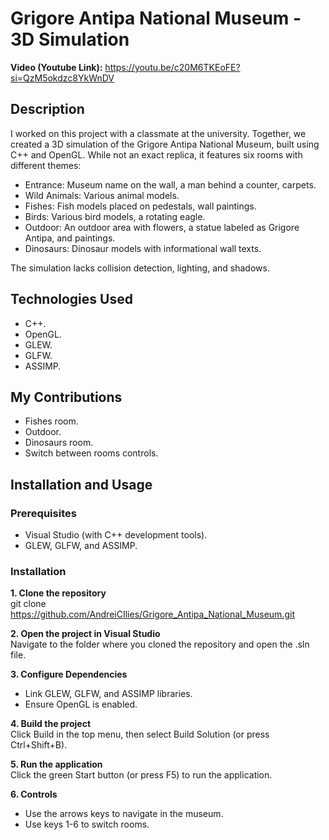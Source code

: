 # Grigore Antipa National Museum - 3D Simulation
**Video (Youtube Link):** https://youtu.be/c20M6TKEoFE?si=QzM5okdzc8YkWnDV

## Description

I worked on this project with a classmate at the university. Together, we created a 3D simulation of the Grigore Antipa National Museum, built using C++ and OpenGL. While not an exact replica, it features six rooms with different themes:
* Entrance: Museum name on the wall, a man behind a counter, carpets.
* Wild Animals: Various animal models.
* Fishes: Fish models placed on pedestals, wall paintings.
* Birds: Various bird models, a rotating eagle.
* Outdoor: An outdoor area with flowers, a statue labeled as Grigore Antipa, and paintings.
* Dinosaurs: Dinosaur models with informational wall texts.
  
The simulation lacks collision detection, lighting, and shadows.

## Technologies Used

* C++.
* OpenGL.
* GLEW.
* GLFW.
* ASSIMP.

## My Contributions
* Fishes room.
* Outdoor.
* Dinosaurs room.
* Switch between rooms controls.

## Installation and Usage

### Prerequisites
* Visual Studio (with C++ development tools).
* GLEW, GLFW, and ASSIMP.

### Installation

**1. Clone the repository**  
git clone https://github.com/AndreiCIlies/Grigore_Antipa_National_Museum.git

**2. Open the project in Visual Studio**  
Navigate to the folder where you cloned the repository and open the .sln file.

**3. Configure Dependencies**  
- Link GLEW, GLFW, and ASSIMP libraries.
- Ensure OpenGL is enabled.

**4. Build the project**  
Click Build in the top menu, then select Build Solution (or press Ctrl+Shift+B).

**5. Run the application**  
Click the green Start button (or press F5) to run the application.

**6. Controls**  
- Use the arrows keys to navigate in the museum.
- Use keys 1-6 to switch rooms.
